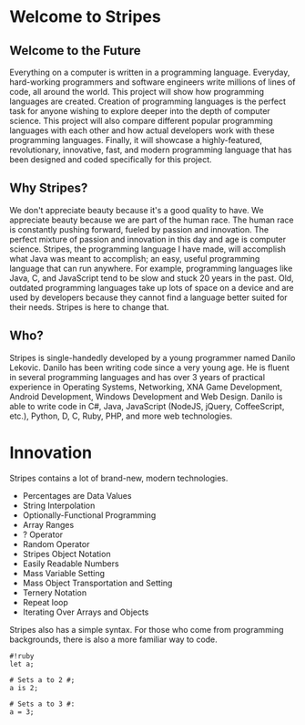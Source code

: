 # Welcome to Stripes
## Welcome to the Future

Everything on a computer is written in a programming language. Everyday, hard-working programmers and software engineers write millions of lines of code, all around the world. This project will show how programming languages are created. Creation of programming languages is the perfect task for anyone wishing to explore deeper into the depth of computer science. This project will also compare different popular programming languages with each other and how actual developers work with these programming languages. Finally, it will showcase a highly-featured, revolutionary, innovative, fast, and modern programming language that has been designed and coded specifically for this project.

## Why Stripes?

We don't appreciate beauty because it's a good quality to have. We appreciate beauty because we are part of the human race. The human race is constantly pushing forward, fueled by passion and innovation. The perfect mixture of passion and innovation in this day and age is computer science. Stripes, the programming language I have made, will accomplish what Java was meant to accomplish; an easy, useful programming language that can run anywhere. For example, programming languages like Java, C, and JavaScript tend to be slow and stuck 20 years in the past. Old, outdated programming languages take up lots of space on a device and are used by developers because they cannot find a language better suited for their needs. Stripes is here to change that. 

## Who?

Stripes is single-handedly developed by a young programmer named Danilo Lekovic. Danilo has been writing code since a very young age. He is fluent in several programming languages and has over 3 years of practical experience in Operating Systems, Networking, XNA Game Development, Android Development, Windows Development and Web Design. Danilo is able to write code in C#, Java, JavaScript (NodeJS, jQuery, CoffeeScript, etc.), Python, D, C, Ruby, PHP, and more web technologies.

# Innovation

Stripes contains a lot of brand-new, modern technologies.

* Percentages are Data Values
* String Interpolation
* Optionally-Functional Programming
* Array Ranges
* ? Operator
* Random Operator
* Stripes Object Notation
* Easily Readable Numbers
* Mass Variable Setting
* Mass Object Transportation and Setting
* Ternery Notation
* Repeat loop
* Iterating Over Arrays and Objects

Stripes also has a simple syntax. For those who come from programming backgrounds, there is also a more familiar way to code.


```
#!ruby
let a;

# Sets a to 2 #;
a is 2;

# Sets a to 3 #:
a = 3;
```
